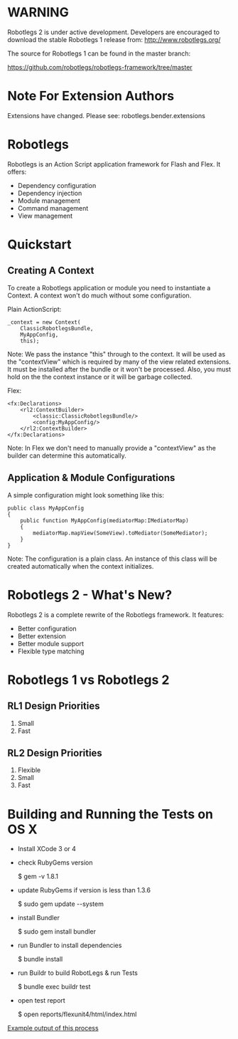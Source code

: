 # WARNING

Robotlegs 2 is under active development. Developers are encouraged to download the stable Robotlegs 1 release from: http://www.robotlegs.org/

The source for Robotlegs 1 can be found in the master branch:

https://github.com/robotlegs/robotlegs-framework/tree/master

# Note For Extension Authors

Extensions have changed. Please see: robotlegs.bender.extensions

# Robotlegs

Robotlegs is an Action Script application framework for Flash and Flex. It offers:

+ Dependency configuration
+ Dependency injection
+ Module management
+ Command management
+ View management

# Quickstart

## Creating A Context

To create a Robotlegs application or module you need to instantiate a Context. A context won't do much without some configuration.

Plain ActionScript:

    _context = new Context(
        ClassicRobotlegsBundle,
        MyAppConfig,
        this);

Note: We pass the instance "this" through to the context. It will be used as the "contextView" which is required by many of the view related extensions. It must be installed after the bundle or it won't be processed. Also, you must hold on the the context instance or it will be garbage collected.

Flex:

    <fx:Declarations>
        <rl2:ContextBuilder>
            <classic:ClassicRobotlegsBundle/>
            <config:MyAppConfig/>
        </rl2:ContextBuilder>
    </fx:Declarations>

Note: In Flex we don't need to manually provide a "contextView" as the builder can determine this automatically.

## Application & Module Configurations

A simple configuration might look something like this:

    public class MyAppConfig
    {
        public function MyAppConfig(mediatorMap:IMediatorMap)
        {
            mediatorMap.mapView(SomeView).toMediator(SomeMediator);
        }
    }

Note: The configuration is a plain class. An instance of this class will be created automatically when the context initializes.

# Robotlegs 2 - What's New?

Robotlegs 2 is a complete rewrite of the Robotlegs framework. It features:

+ Better configuration
+ Better extension
+ Better module support
+ Flexible type matching

# Robotlegs 1 vs Robotlegs 2

## RL1 Design Priorities

1. Small
2. Fast

## RL2 Design Priorities

1. Flexible
2. Small
3. Fast

# Building and Running the Tests on OS X

- Install XCode 3 or 4
- check RubyGems version
    
    $ gem -v
    1.8.1
    
- update RubyGems if version is less than 1.3.6

    $ sudo gem update --system
    
- install Bundler

    $ sudo gem install bundler
    
- run Bundler to install dependencies

    $ bundle install
    
- run Buildr to build RobotLegs & run Tests

    $ bundle exec buildr test
    
- open test report

    $ open reports/flexunit4/html/index.html
    
[Example output of this process](https://gist.github.com/1336238)


